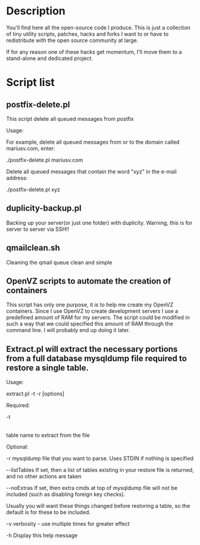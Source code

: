 Description
===========

You'll find here all the open-source code I produce. This is just a collection of tiny utility scripts, patches, hacks and forks I want to or have to redistribute with the open source community at large.

If for any reason one of these hacks get momentum, I'll move them to a stand-alone and dedicated project.


Script list
===========



postfix-delete.pl
-----------------
This script delete all queued messages from postfix

Usage:

For example, delete all queued messages from or to the domain called mariusv.com, enter:

./postfix-delete.pl mariusv.com

Delete all queued messages that contain the word "xyz" in the e-mail address:

./postfix-delete.pl xyz


duplicity-backup.pl
-------------------
Backing up your server(or just one folder) with duplicity. Warning, this is for server to server via SSH!!


qmailclean.sh
-------------------
Cleaning the qmail queue clean and simple


OpenVZ scripts to automate the creation of containers
-----------------------------------------------------
This script has only one purpose, it is to help me create my OpenVZ containers. Since I use OpenVZ to create development servers I use a predefined amount of RAM for my servers. The script could be modified in such a way that we could specified this amount of RAM through the command line. I will probably end up doing it later.


Extract.pl will extract the necessary portions from a full database mysqldump file required to restore a single table.
----------------------------------------------------------------------------------------------------------------------

Usage:

extract.pl -t <table name> -r <restore file> [options]
 
Required:

-t <table name>       table name to extract from the file
 
Optional:

-r <restore file>     mysqldump file that you want to parse. Uses STDIN if nothing is specified

--listTables          If set, then a list of tables existing in your restore file is returned, and no other actions are taken

--noExtras            If set, then extra cmds at top of mysqldump file will not be included (such as disabling foreign key checks).

Usually you will want these things changed before restoring a table, so the default is for these to be included.

-v                   verbosity - use multiple times for greater effect

-h                   Display this help message

